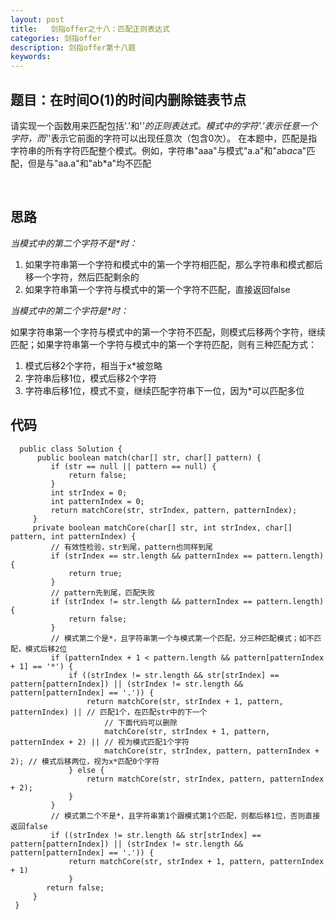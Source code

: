 ```yaml
---
layout: post
title:   剑指offer之十八：匹配正则表达式
categories: 剑指offer
description: 剑指offer第十八题
keywords: 
---
```



## 题目：在时间O(1)的时间内删除链表节点

请实现一个函数用来匹配包括'.'和'*'的正则表达式。模式中的字符'.'表示任意一个字符，而'*'表示它前面的字符可以出现任意次（包含0次）。 在本题中，匹配是指字符串的所有字符匹配整个模式。例如，字符串"aaa"与模式"a.a"和"ab*ac*a"匹配，但是与"aa.a"和"ab*a"均不匹配





 

## 思路

*当模式中的第二个字符不是\*时：*

1. 如果字符串第一个字符和模式中的第一个字符相匹配，那么字符串和模式都后移一个字符，然后匹配剩余的
2. 如果字符串第一个字符与模式中的第一个字符不匹配，直接返回false

*当模式中的第二个字符是\*时：*

如果字符串第一个字符与模式中的第一个字符不匹配，则模式后移两个字符，继续匹配；如果字符串第一个字符与模式中的第一个字符匹配，则有三种匹配方式：

1. 模式后移2个字符，相当于x*被忽略
2. 字符串后移1位，模式后移2个字符
3. 字符串后移1位，模式不变，继续匹配字符串下一位，因为*可以匹配多位



## 代码



	  public class Solution {
	      public boolean match(char[] str, char[] pattern) {
	         if (str == null || pattern == null) {
	             return false;
	         }
	         int strIndex = 0;
	         int patternIndex = 0;
	         return matchCore(str, strIndex, pattern, patternIndex);
	     }
	     private boolean matchCore(char[] str, int strIndex, char[] pattern, int patternIndex) {
	         // 有效性检验，str到尾，pattern也同样到尾
	         if (strIndex == str.length && patternIndex == pattern.length) {
	             return true;
	         }
	         // pattern先到尾，匹配失败
	         if (strIndex != str.length && patternIndex == pattern.length) {
	             return false;
	         }
	         // 模式第二个是*，且字符串第一个与模式第一个匹配，分三种匹配模式；如不匹配，模式后移2位
	         if (patternIndex + 1 < pattern.length && pattern[patternIndex + 1] == '*') {
	             if ((strIndex != str.length && str[strIndex] == pattern[patternIndex]) || (strIndex != str.length && pattern[patternIndex] == '.')) {
	                 return matchCore(str, strIndex + 1, pattern, patternIndex) || // 匹配1个，在匹配str中的下一个
	                     // 下面代码可以删除
	                     matchCore(str, strIndex + 1, pattern, patternIndex + 2) || // 视为模式匹配1个字符
	                     matchCore(str, strIndex, pattern, patternIndex + 2); // 模式后移两位，视为x*匹配0个字符
	             } else {
	                 return matchCore(str, strIndex, pattern, patternIndex + 2);
	             }
	         }
	         // 模式第二个不是*，且字符串第1个跟模式第1个匹配，则都后移1位，否则直接返回false
	         if ((strIndex != str.length && str[strIndex] == pattern[patternIndex]) || (strIndex != str.length && pattern[patternIndex] == '.')) {
	             return matchCore(str, strIndex + 1, pattern, patternIndex + 1)
	             }
	        return false;
	     }
	 }

## 
